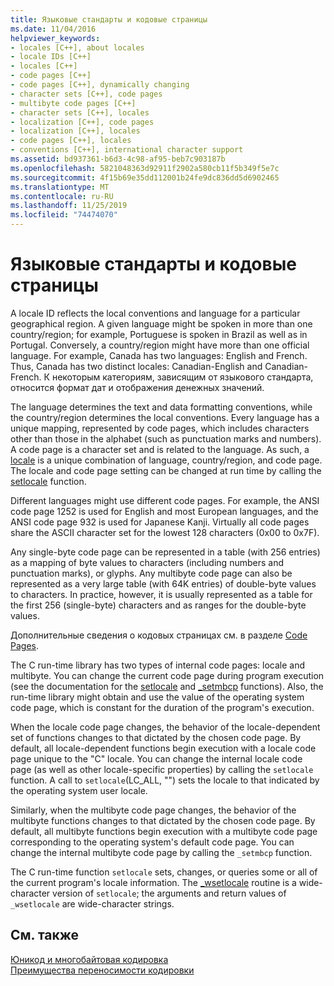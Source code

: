 ```yaml
---
title: Языковые стандарты и кодовые страницы
ms.date: 11/04/2016
helpviewer_keywords:
- locales [C++], about locales
- locale IDs [C++]
- locales [C++]
- code pages [C++]
- code pages [C++], dynamically changing
- character sets [C++], code pages
- multibyte code pages [C++]
- character sets [C++], locales
- localization [C++], code pages
- localization [C++], locales
- code pages [C++], locales
- conventions [C++], international character support
ms.assetid: bd937361-b6d3-4c98-af95-beb7c903187b
ms.openlocfilehash: 5821048363d92911f2902a580cb11f5b349f5e7c
ms.sourcegitcommit: 4f15b69e35dd112001b24fe9dc836dd5d6902465
ms.translationtype: MT
ms.contentlocale: ru-RU
ms.lasthandoff: 11/25/2019
ms.locfileid: "74474070"
---
```

# <a name="locales-and-code-pages"></a>Языковые стандарты и кодовые страницы

A locale ID reflects the local conventions and language for a particular geographical region. A given language might be spoken in more than one country/region; for example, Portuguese is spoken in Brazil as well as in Portugal. Conversely, a country/region might have more than one official language. For example, Canada has two languages: English and French. Thus, Canada has two distinct locales: Canadian-English and Canadian-French. К некоторым категориям, зависящим от языкового стандарта, относится формат дат и отображения денежных значений.

The language determines the text and data formatting conventions, while the country/region determines the local conventions. Every language has a unique mapping, represented by code pages, which includes characters other than those in the alphabet (such as punctuation marks and numbers). A code page is a character set and is related to the language. As such, a [locale](../c-runtime-library/locale.md) is a unique combination of language, country/region, and code page. The locale and code page setting can be changed at run time by calling the [setlocale](../c-runtime-library/reference/setlocale-wsetlocale.md) function.

Different languages might use different code pages. For example, the ANSI code page 1252 is used for English and most European languages, and the ANSI code page 932 is used for Japanese Kanji. Virtually all code pages share the ASCII character set for the lowest 128 characters (0x00 to 0x7F).

Any single-byte code page can be represented in a table (with 256 entries) as a mapping of byte values to characters (including numbers and punctuation marks), or glyphs. Any multibyte code page can also be represented as a very large table (with 64K entries) of double-byte values to characters. In practice, however, it is usually represented as a table for the first 256 (single-byte) characters and as ranges for the double-byte values.

Дополнительные сведения о кодовых страницах см. в разделе [Code Pages](../c-runtime-library/code-pages.md).

The C run-time library has two types of internal code pages: locale and multibyte. You can change the current code page during program execution (see the documentation for the [setlocale](../c-runtime-library/reference/setlocale-wsetlocale.md) and [_setmbcp](../c-runtime-library/reference/setmbcp.md) functions). Also, the run-time library might obtain and use the value of the operating system code page, which is constant for the duration of the program's execution.

When the locale code page changes, the behavior of the locale-dependent set of functions changes to that dictated by the chosen code page. By default, all locale-dependent functions begin execution with a locale code page unique to the "C" locale. You can change the internal locale code page (as well as other locale-specific properties) by calling the `setlocale` function. A call to `setlocale`(LC_ALL, "") sets the locale to that indicated by the operating system user locale.

Similarly, when the multibyte code page changes, the behavior of the multibyte functions changes to that dictated by the chosen code page. By default, all multibyte functions begin execution with a multibyte code page corresponding to the operating system's default code page. You can change the internal multibyte code page by calling the `_setmbcp` function.

The C run-time function `setlocale` sets, changes, or queries some or all of the current program's locale information. The [_wsetlocale](../c-runtime-library/reference/setlocale-wsetlocale.md) routine is a wide-character version of `setlocale`; the arguments and return values of `_wsetlocale` are wide-character strings.

## <a name="see-also"></a>См. также

[Юникод и многобайтовая кодировка](../text/unicode-and-mbcs.md)<br/>
[Преимущества переносимости кодировки](../text/benefits-of-character-set-portability.md)
